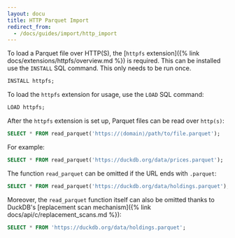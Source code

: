 ```yaml
---
layout: docu
title: HTTP Parquet Import
redirect_from:
  - /docs/guides/import/http_import
---
```


To load a Parquet file over HTTP(S), the [`httpfs` extension]({% link docs/extensions/httpfs/overview.md %}) is required. This can be installed use the `INSTALL` SQL command. This only needs to be run once.

```sql
INSTALL httpfs;
```

To load the `httpfs` extension for usage, use the `LOAD` SQL command:

```sql
LOAD httpfs;
```

After the `httpfs` extension is set up, Parquet files can be read over `http(s)`:

```sql
SELECT * FROM read_parquet('https://⟨domain⟩/path/to/file.parquet');
```

For example:

```sql
SELECT * FROM read_parquet('https://duckdb.org/data/prices.parquet');
```

The function `read_parquet` can be omitted if the URL ends with `.parquet`:

```sql
SELECT * FROM read_parquet('https://duckdb.org/data/holdings.parquet');
```

Moreover, the `read_parquet` function itself can also be omitted thanks to DuckDB's [replacement scan mechanism]({% link docs/api/c/replacement_scans.md %}):

```sql
SELECT * FROM 'https://duckdb.org/data/holdings.parquet';
```
